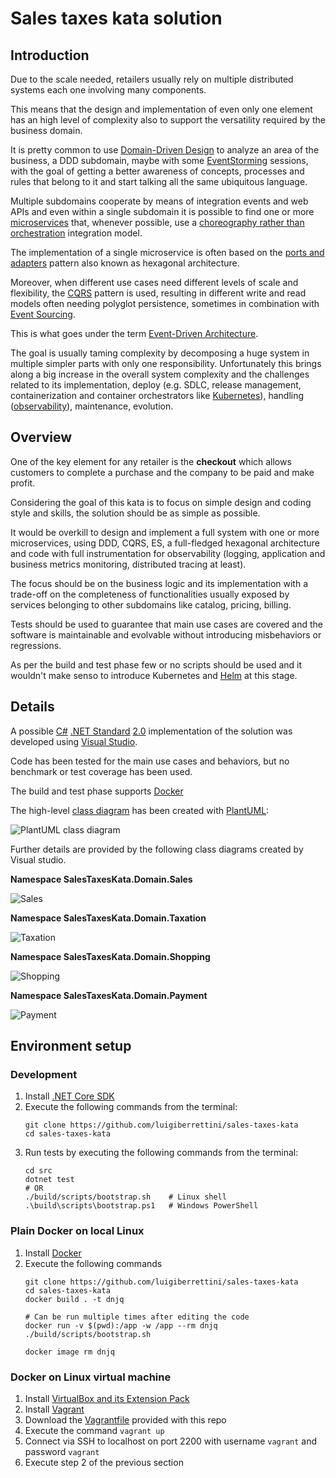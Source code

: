 # Sales taxes kata solution


## Introduction
Due to the scale needed, retailers usually rely on multiple distributed systems each one involving many components.

This means that the design and implementation of even only one element has an high level of complexity also to support the versatility required by the business domain.

It is pretty common to use [Domain-Driven Design](https://wikipedia.org/wiki/Domain-driven_design) to analyze an area of the business, a DDD subdomain, maybe with some [EventStorming](https://www.eventstorming.com) sessions, with the goal of getting a better awareness of concepts, processes and rules that belong to it and start talking all the same ubiquitous language.

Multiple subdomains cooperate by means of integration events and web APIs and even within a single subdomain it is possible to find one or more [microservices](https://microservices.io) that, whenever possible, use a [choreography rather than orchestration](https://www.thoughtworks.com/insights/blog/scaling-microservices-event-stream) integration model.

The implementation of a single microservice is often based on the [ports and adapters](https://web.archive.org/web/20060711221010/http://alistair.cockburn.us:80/index.php/Hexagonal_architecture) pattern also known as hexagonal architecture.

Moreover, when different use cases need different levels of scale and flexibility, the [CQRS](https://www.martinfowler.com/bliki/CQRS.html) pattern is used, resulting in different write and read models often needing polyglot persistence, sometimes in combination with [Event Sourcing](https://www.martinfowler.com/eaaDev/EventSourcing.html).

This is what goes under the term [Event-Driven Architecture](https://martinfowler.com/articles/201701-event-driven.html).

The goal is usually taming complexity by decomposing a huge system in multiple simpler parts with only one responsibility.
Unfortunately this brings along a big increase in the overall system complexity and the challenges related to its implementation, deploy (e.g. SDLC, release management, containerization and container orchestrators like [Kubernetes](https://kubernetes.io)), handling ([observability](https://distributed-systems-observability-ebook.humio.com/)), maintenance, evolution.


## Overview
One of the key element for any retailer is the **checkout** which allows customers to complete a purchase and the company to be paid and make profit.

Considering the goal of this kata is to focus on simple design and coding style and skills, the solution should be as simple as possible.

It would be overkill to design and implement a full system with one or more microservices, using DDD, CQRS, ES, a full-fledged hexagonal architecture and code with full instrumentation for observability (logging, application and business metrics monitoring, distributed tracing at least).

The focus should be on the business logic and its implementation with a trade-off on the completeness of functionalities usually exposed by services belonging to other subdomains like catalog, pricing, billing.

Tests should be used to guarantee that main use cases are covered and the software is maintainable and evolvable without introducing misbehaviors or regressions.

As per the build and test phase few or no scripts should be used and it wouldn't make senso to introduce Kubernetes and [Helm](https://helm.sh) at this stage.


## Details
A possible [C#](https://docs.microsoft.com/en-us/dotnet/csharp/tour-of-csharp/index) [.NET Standard](https://docs.microsoft.com/en-us/dotnet/standard/net-standard) [2.0](https://github.com/dotnet/standard/blob/master/docs/versions/netstandard2.0.md) implementation of the solution was developed using [Visual Studio](https://visualstudio.microsoft.com).

Code has been tested for the main use cases and behaviors, but no benchmark or test coverage has been used.

The build and test phase supports [Docker](https://www.docker.com)

The high-level [class diagram](diagrams/classdiagram.puml) has been created with [PlantUML](http://plantuml.com):

![PlantUML class diagram](http://www.plantuml.com/plantuml/proxy?cache=no&src=https://raw.githubusercontent.com/luigiberrettini/sales-taxes-kata/master/diagrams/classdiagram.puml)

Further details are provided by the following class diagrams created by Visual studio.

**Namespace SalesTaxesKata.Domain.Sales**

![Sales](/diagrams/sales.png)

**Namespace SalesTaxesKata.Domain.Taxation**

![Taxation](/diagrams/taxation.png)

**Namespace SalesTaxesKata.Domain.Shopping**

![Shopping](/diagrams/shopping.png)

**Namespace SalesTaxesKata.Domain.Payment**

![Payment](/diagrams/payment.png)


## Environment setup

### Development
 1. Install [.NET Core SDK](https://dotnet.microsoft.com/download)
 2. Execute the following commands from the terminal:
    ```shell
    git clone https://github.com/luigiberrettini/sales-taxes-kata
    cd sales-taxes-kata
    ```
 3. Run tests by executing the following commands from the terminal:
    ```shell
    cd src
    dotnet test
    # OR
    ./build/scripts/bootstrap.sh    # Linux shell
    .\build\scripts\bootstrap.ps1   # Windows PowerShell
    ```

### Plain Docker on local Linux
 1. Install [Docker](https://docs.docker.com/install)
 2. Execute the following commands
    ```shell
    git clone https://github.com/luigiberrettini/sales-taxes-kata
    cd sales-taxes-kata
    docker build . -t dnjq

    # Can be run multiple times after editing the code
    docker run -v $(pwd):/app -w /app --rm dnjq ./build/scripts/bootstrap.sh
    
    docker image rm dnjq
    ```

### Docker on Linux virtual machine
 1. Install [VirtualBox and its Extension Pack](http://www.virtualbox.org/wiki/Downloads)
 2. Install [Vagrant](https://www.vagrantup.com/downloads.html)
 3. Download the [Vagrantfile](Vagrantfile) provided with this repo
 4. Execute the command `vagrant up`
 5. Connect via SSH to localhost on port 2200 with username `vagrant` and password `vagrant`
 6. Execute step 2 of the previous section